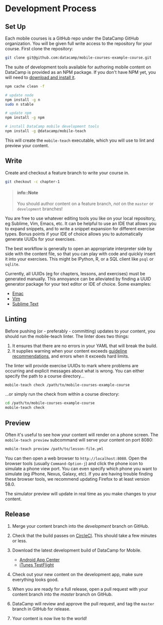 # Development Process

## Set Up

Each mobile courses is a GitHub repo under the DataCamp GitHub organization. You
will be given full write access to the repository for your course. First clone
the repository:

```sh
git clone git@github.com:datacamp/mobile-courses-example-course.git
```

The suite of development tools available for authoring mobile content on
DataCamp is provided as an NPM package. If you don't have NPM yet, you will need
to [download and install it](https://www.npmjs.com/get-npm).

```sh
npm cache clean -f

# update node
npm install -g n
sudo n stable

# update npm
npm install -g npm

# install DataCamp mobile development tools
npm install -g @datacamp/mobile-teach
```

This will create the `mobile-teach` executable, which you will use to lint and
preview your content.

## Write

Create and checkout a feature branch to write your course in.

```sh
git checkout -c chapter-1
```

> #### info::Note
> You should author content on a feature branch, *not* on the `master` or
> `development` branches!

You are free to use whatever editing tools you like on your local repository, eg
Sublime, Vim, Emacs, etc. It can be helpful to use an IDE that allows you to
expand snippets, and to write a snippet expansion for different exercise
types. Bonus points if your IDE of choice allows you to automatically generate
UUIDs for your exercises.

The best workflow is generally to open an appropriate interpreter side by side
with the content file, so that you can play with code and quickly insert it into
your exercises. This might be IPython, R, or a SQL client like `psql` or
`sqlite`.

Currently, all UUIDs (eg for chapters, lessons, and exercises) must be generated
manually. This annoyance can be alleviated by finding a UUID generator package
for your text editor or IDE of choice. Some examples:

* [Emac](https://github.com/kanru/uuidgen-el)
* [Vim](https://github.com/kburdett/vim-nuuid)
* [Sublime Text](https://github.com/SublimeText/GenerateUUID)

## Linting

Before pushing (or - preferably - committing) updates to your content, you
should run the mobile-teach linter. The linter does two things:

1. It ensures that there are no errors in your YAML that will break the build.
2. It supplies warning when your content exceeds [guideline
recommendations](guidelines.md), and errors when it exceeds hard limits.

The linter will provide exercise UUIDs to mark where problems are occurring and
explicit messages about what is wrong. You can either specify the path to a
course directory...

```sh
mobile-teach check /path/to/mobile-courses-example-course
```

...or simply run the check from within a course directory:

```sh
cd /path/to/mobile-courses-example-course
mobile-teach check
```

## Preview

Often it's useful to see how your content will render on a phone screen. The
`mobile-teach preview` subcommand will serve your content on port 8080:

```sh
mobile-teach preview /path/to/lesson-file.yml
```

You can then open a web browser to `http://localhost:8080`. Open the browser
tools (usually `Command-Option-j`) and click the phone icon to simulate a phone
view port. You can even specify which phone you want to simulate (eg iPhone,
Nexus, Galaxy, etc). If you are having trouble finding these browser tools, we
recommend updating Firefox to at least version 58.0.

The simulator preview will update in real time as you make changes to your
content.

## Release

1. Merge your content branch into the *development* branch on GitHub.

2. Check that the build passes on
   [CircleCI](https://circleci.com/gh/datacamp/workflows). This should take a
   few minutes or less.

3. Download the latest development build of DataCamp for Mobile.

   * [Android App
     Center](https://appcenter.ms/users/mobileDCamp/apps/DataCamp-Android/distribute/distribution-groups/Collaborators/releases)
   * [iTunes TestFlight](https://itunesconnect.apple.com/WebObjects/iTunesConnect.woa/ra/ng/app/1321970315/testflight?section=iosbuilds)

4. Check out your new content on the development app, make sure everything looks
   good.

5. When you are ready for a full release, open a pull request with your content
   branch into the *master* branch on GitHub.

7. DataCamp will review and approve the pull request, and tag the `master`
   branch in GitHub for release.

8. Your content is now live to the world!
